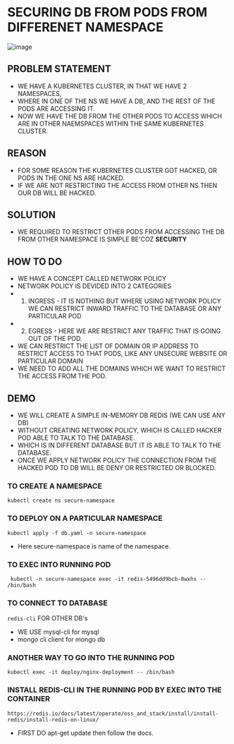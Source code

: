 # SECURING DB FROM PODS FROM DIFFERENET NAMESPACE

![image](https://github.com/pavankumar0077/kubernetes-troubleshooting-zero-to-hero/assets/40380941/33c1fb2c-d163-4a20-a8e8-001d3e194401)


## PROBLEM STATEMENT

- WE HAVE A KUBERNETES CLUSTER, IN THAT WE HAVE 2 NAMESPACES,
- WHERE IN ONE OF THE NS WE HAVE A DB, AND THE REST OF THE PODS ARE ACCESSING IT.
- NOW WE HAVE THE DB FROM THE OTHER PODS TO ACCESS WHICH ARE IN OTHER NAEMSPACES WITHIN THE SAME KUBERNETES CLUSTER.

## REASON
- FOR SOME REASON THE KUBERNETES CLUSTER GOT HACKED, OR PODS IN THE ONE NS ARE HACKED.
- IF WE ARE NOT RESTRICTING THE ACCESS FROM OTHER NS THEN OUR DB WILL BE HACKED.

## SOLUTION
- WE REQUIRED TO RESTRICT OTHER PODS FROM ACCESSING THE DB FROM OTHER NAMESPACE IS SIMPLE BE'COZ **SECURITY**

## HOW TO DO
- WE HAVE A CONCEPT CALLED NETWORK POLICY
- NETWORK POLICY IS DEVIDED INTO 2 CATEGORIES
- 1. INGRESS - IT IS NOTHING BUT WHERE USING NETWORK POLICY WE CAN RESTRICT INWARD TRAFFIC TO THE DATABASE OR ANY PARTICULAR POD
- 2. EGRESS - HERE WE ARE RESTRICT ANY TRAFFIC THAT IS GOING OUT OF THE POD.
- WE CAN RESTRICT THE LIST OF DOMAIN OR IP ADDRESS TO RESTRICT ACCESS TO THAT PODS, LIKE ANY UNSECURE WEBSITE OR PARTICULAR DOMAIN
- WE NEED TO ADD ALL THE DOMAINS WHICH WE WANT TO RESTRICT THE ACCESS FROM THE POD.

## DEMO
- WE WILL CREATE A SIMPLE IN-MEMORY DB REDIS (WE CAN USE ANY DB)
- WITHOUT CREATING NETWORK POLICY, WHICH IS CALLED HACKER POD ABLE TO TALK TO THE DATABASE.
- WHICH IS IN DIFFERENT DATABASE BUT IT IS ABLE TO TALK TO THE DATABASE.
- ONCE WE APPLY NETWORK POLICY THE CONNECTION FROM THE HACKED POD TO DB WILL BE DENY OR RESTRICTED OR BLOCKED.


### TO CREATE A NAMESPACE
``` kubectl create ns secure-namespace ```

### TO DEPLOY ON A PARTICULAR NAMESPACE
``` kubectl apply -f db.yaml -n secure-namespace ```
- Here secure-namespace is name of the namespace.

### TO EXEC INTO RUNNING POD
```  kubectl -n secure-namespace exec -it redis-5496dd9bcb-8wxhs -- /bin/bash ```

### TO CONNECT TO DATABASE
``` redis-cli ```
FOR OTHER DB's
- WE USE mysql-cli for mysql
- mongo cli client for mongo db

### ANOTHER WAY TO GO INTO THE RUNNING POD
``` kubectl exec -it deploy/nginx-deployment -- /bin/bash ```

### INSTALL REDIS-CLI IN THE RUNNING POD BY EXEC INTO THE CONTAINER
``` https://redis.io/docs/latest/operate/oss_and_stack/install/install-redis/install-redis-on-linux/ ```
- FIRST DO apt-get update then follow the docs.

